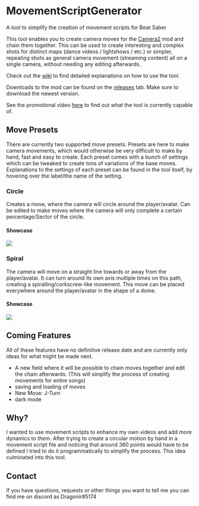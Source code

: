 # MovementScriptGenerator
A tool to simplify the creation of movement scripts for Beat Saber

This tool enables you to create camera moves for the [Camera2](https://github.com/kinsi55/CS_BeatSaber_Camera2) mod and chain them together.
This can be used to create interesting and complex shots for distinct maps (dance videos / lightshows / etc.) or simpler, repeating shots as general camera movement (streaming content) all on a single camera, without needing any editing afterwards.

Check out the [wiki](https://github.com/DragonirHD/MovementScriptGenerator/wiki) to find detailed explanations on how to use the tool.

Downloads to the mod can be found on the [releases](https://github.com/DragonirHD/MovementScriptGenerator/releases) tab. Make sure to download the newest version.

See the promotional video [here](https://youtu.be/YGpfWJvm4Hs) to find out what the tool is currently capable of.

## Move Presets
There are currently two supported move presets.
Presets are here to make camera movements, which would otherwise be very difficult to make by hand, fast and easy to create.
Each preset comes with a bunch of settings which can be tweaked to create tons of variations of the base moves.
Explanations to the settings of each preset can be found in the tool itself, by hovering over the label/the name of the setting.

### Circle
Creates a move, where the camera will circle around the player/avatar.
Can be edited to make moves where the camera will only complete a certain percentage/Sector of the circle.

#### Showcase
![](Showcase/circle.gif)

### Spiral
The camera will move on a straight line towards or away from the player/avatar.
It can turn around its own axis multiple times on this path, creating a spiralling/corkscrew-like movement.
This move can be placed everywhere around the player/avatar in the shape of a dome.

#### Showcase
![](Showcase/spiral.gif)

## Coming Features
All of these features have no definitive release date and are currently only ideas for what might be made next.
- A new field where it will be possible to chain moves together and edit the chain afterwards. (This will simplify the process of creating movements for entire songs)
- saving and loading of moves
- New Move: J-Turn
- dark mode

## Why?
I wanted to use movement scripts to enhance my own videos and add more dynamics to them.
After trying to create a circular motion by hand in a movement script file and noticing that around 360 points would have to be defined
I tried to do it programmatically to simplify the process.
This idea culminated into this tool.

## Contact
If you have questions, requests or other things you want to tell me you can find me on discord as Dragonir#5174
